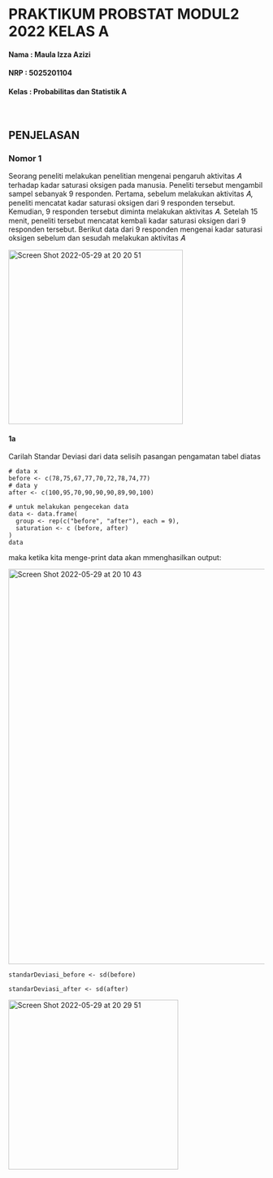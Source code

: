 # PRAKTIKUM PROBSTAT MODUL2 2022 KELAS A

#### Nama    : Maula Izza Azizi
#### NRP     : 5025201104
#### Kelas   : Probabilitas dan Statistik A

<br />

## PENJELASAN 
### Nomor 1 
Seorang peneliti melakukan penelitian mengenai pengaruh aktivitas 𝐴 terhadap kadar saturasi oksigen pada manusia. Peneliti tersebut mengambil sampel sebanyak 9 responden. Pertama, sebelum melakukan aktivitas 𝐴, peneliti mencatat kadar saturasi oksigen dari 9 responden tersebut. Kemudian, 9 responden tersebut diminta melakukan aktivitas 𝐴. Setelah 15 menit, peneliti tersebut mencatat kembali kadar saturasi oksigen dari 9 responden tersebut. Berikut data dari 9 responden mengenai kadar saturasi oksigen sebelum dan sesudah melakukan aktivitas 𝐴

<img width="343" alt="Screen Shot 2022-05-29 at 20 20 51" src="https://user-images.githubusercontent.com/72302421/170870922-c3c1abdb-f2a6-446e-b2cc-a0508efe172a.png">

#### 1a
Carilah Standar Deviasi dari data selisih pasangan pengamatan tabel diatas

```
# data x
before <- c(78,75,67,77,70,72,78,74,77)
# data y
after <- c(100,95,70,90,90,90,89,90,100)

# untuk melakukan pengecekan data 
data <- data.frame(
  group <- rep(c("before", "after"), each = 9),
  saturation <- c (before, after) 
)
data

```

maka ketika kita menge-print data akan mmenghasilkan output:

<img width="778" alt="Screen Shot 2022-05-29 at 20 10 43" src="https://user-images.githubusercontent.com/72302421/170871276-b7323099-e25b-4a18-9955-3c77b8e825b8.png">

```
standarDeviasi_before <- sd(before)
```

```
standarDeviasi_after <- sd(after)
```
<img width="334" alt="Screen Shot 2022-05-29 at 20 29 51" src="https://user-images.githubusercontent.com/72302421/170871382-a4c73140-c026-4984-96ed-4f72b5de9aa3.png">



